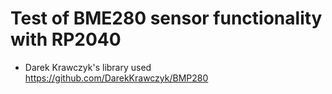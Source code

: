 # Test of BME280 sensor functionality with RP2040
- Darek Krawczyk's library used https://github.com/DarekKrawczyk/BMP280

